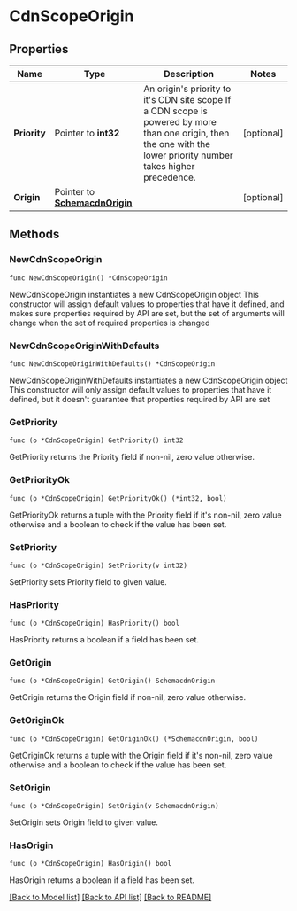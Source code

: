 # CdnScopeOrigin

## Properties

Name | Type | Description | Notes
------------ | ------------- | ------------- | -------------
**Priority** | Pointer to **int32** | An origin&#39;s priority to it&#39;s CDN site scope  If a CDN scope is powered by more than one origin, then the one with the lower priority number takes higher precedence. | [optional] 
**Origin** | Pointer to [**SchemacdnOrigin**](schemacdnOrigin.md) |  | [optional] 

## Methods

### NewCdnScopeOrigin

`func NewCdnScopeOrigin() *CdnScopeOrigin`

NewCdnScopeOrigin instantiates a new CdnScopeOrigin object
This constructor will assign default values to properties that have it defined,
and makes sure properties required by API are set, but the set of arguments
will change when the set of required properties is changed

### NewCdnScopeOriginWithDefaults

`func NewCdnScopeOriginWithDefaults() *CdnScopeOrigin`

NewCdnScopeOriginWithDefaults instantiates a new CdnScopeOrigin object
This constructor will only assign default values to properties that have it defined,
but it doesn't guarantee that properties required by API are set

### GetPriority

`func (o *CdnScopeOrigin) GetPriority() int32`

GetPriority returns the Priority field if non-nil, zero value otherwise.

### GetPriorityOk

`func (o *CdnScopeOrigin) GetPriorityOk() (*int32, bool)`

GetPriorityOk returns a tuple with the Priority field if it's non-nil, zero value otherwise
and a boolean to check if the value has been set.

### SetPriority

`func (o *CdnScopeOrigin) SetPriority(v int32)`

SetPriority sets Priority field to given value.

### HasPriority

`func (o *CdnScopeOrigin) HasPriority() bool`

HasPriority returns a boolean if a field has been set.

### GetOrigin

`func (o *CdnScopeOrigin) GetOrigin() SchemacdnOrigin`

GetOrigin returns the Origin field if non-nil, zero value otherwise.

### GetOriginOk

`func (o *CdnScopeOrigin) GetOriginOk() (*SchemacdnOrigin, bool)`

GetOriginOk returns a tuple with the Origin field if it's non-nil, zero value otherwise
and a boolean to check if the value has been set.

### SetOrigin

`func (o *CdnScopeOrigin) SetOrigin(v SchemacdnOrigin)`

SetOrigin sets Origin field to given value.

### HasOrigin

`func (o *CdnScopeOrigin) HasOrigin() bool`

HasOrigin returns a boolean if a field has been set.


[[Back to Model list]](../README.md#documentation-for-models) [[Back to API list]](../README.md#documentation-for-api-endpoints) [[Back to README]](../README.md)


